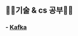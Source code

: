 ## ✍🏻기술 &amp; cs 공부✍🏻

### - [Kafka](https://github.com/jeongdaeun98/tech-note/tree/master/cs/Kafka)